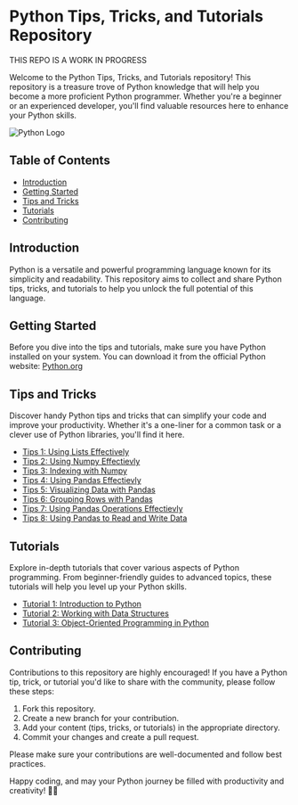 # Python Tips, Tricks, and Tutorials Repository

THIS REPO IS A WORK IN PROGRESS

Welcome to the Python Tips, Tricks, and Tutorials repository! This repository is a treasure trove of Python knowledge that will help you become a more proficient Python programmer. Whether you're a beginner or an experienced developer, you'll find valuable resources here to enhance your Python skills.

![Python Logo](https://www.python.org/static/img/python-logo.png)

## Table of Contents

- [Introduction](#introduction)
- [Getting Started](#getting-started)
- [Tips and Tricks](#tips-and-tricks)
- [Tutorials](#tutorials)
- [Contributing](#contributing)

## Introduction

Python is a versatile and powerful programming language known for its simplicity and readability. This repository aims to collect and share Python tips, tricks, and tutorials to help you unlock the full potential of this language.

## Getting Started

Before you dive into the tips and tutorials, make sure you have Python installed on your system. You can download it from the official Python website: [Python.org](https://www.python.org/downloads/)

## Tips and Tricks

Discover handy Python tips and tricks that can simplify your code and improve your productivity. Whether it's a one-liner for a common task or a clever use of Python libraries, you'll find it here.

- [Tips 1: Using Lists Effectively](lists.ipynb)
- [Tips 2: Using Numpy Effectievly](numpy.ipynb)
- [Tips 3: Indexing with Numpy](numpy_indexing.ipynb)
- [Tips 4: Using Pandas Effectievly](pandas.ipynb)
- [Tips 5: Visualizing Data with Pandas](pandas_data_viz.ipynb)
- [Tips 6: Grouping Rows with Pandas](pandas_groupby.ipynb)
- [Tips 7: Using Pandas Operations Effectievly](pandas_operations.ipynb)
- [Tips 8: Using Pandas to Read and Write Data](pandas_input_output.ipynb)

## Tutorials

Explore in-depth tutorials that cover various aspects of Python programming. From beginner-friendly guides to advanced topics, these tutorials will help you level up your Python skills.

- [Tutorial 1: Introduction to Python](introduction.ipynb)
- [Tutorial 2: Working with Data Structures](datastructures.ipynb)
- [Tutorial 3: Object-Oriented Programming in Python](oop.ipynb)

## Contributing

Contributions to this repository are highly encouraged! If you have a Python tip, trick, or tutorial you'd like to share with the community, please follow these steps:

1. Fork this repository.
2. Create a new branch for your contribution.
3. Add your content (tips, tricks, or tutorials) in the appropriate directory.
4. Commit your changes and create a pull request.

Please make sure your contributions are well-documented and follow best practices.

Happy coding, and may your Python journey be filled with productivity and creativity! 🐍✨
